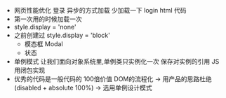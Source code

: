 - 网页性能优化
  登录 异步的方式加载 少加载一下 login html 代码
- 第一次用的时候加载一次
- style.display = 'none'
- 之前创建过 style.display = 'block'
    - 模态框 Modal
    - 状态
- 单例模式 让我们面向对象系统里,单例类只实例化一次
  保存对实例的引用 JS 用闭包实现
- 优秀的代码是一般代码的 100倍价值
  DOM的流程化 -> 用产品的思路杜绝(disabled + absolute 100%) -> 选用单例设计模式